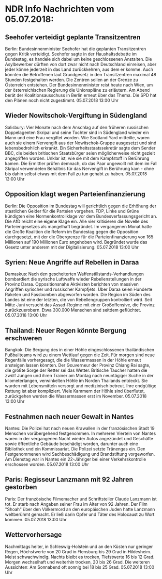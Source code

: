# NDR Info Nachrichten vom 05.07.2018:


## Seehofer verteidigt geplante Transitzentren
Berlin: Bundesinnenminister Seehofer hat die geplanten Transitzentren gegen Kritik verteidigt. Seehofer sagte in der Haushaltsdebatte im Bundestag, es handele sich dabei um keine geschlossenen Anstalten. Die Asylbewerber dürften von dort zwar nicht nach Deutschland einreisen, aber jeder könne jederzeit in das Land zurückkehren, aus dem er komme. Auch könnten die Betroffenen laut Grundgesetz in den Transitzentren maximal 48 Stunden festgehalten werden. Die Zentren sollen an der Grenze zu Österreich entstehen. Der Bundesinnenminister reist heute nach Wien, um der österreichischen Regierung die Unionspläne zu erläutern. Am Abend berät der Koalitionsausschuss in Berlin erneut über das Thema. Die SPD hat den Plänen noch nicht zugestimmt. 05.07.2018 13:00 Uhr 

## Wieder Nowitschok-Vergiftung in Südengland
Salisbury:		Vier Monate nach dem Anschlag auf den früheren russischen Doppelagenten Skripal und seine Tochter sind in Südengland wieder ein Mann und eine Frau vergiftet worden. Wie Scotland Yard mitteilte, waren auch sie einem Nervengift aus der Nowitschok-Gruppe ausgesetzt und sind lebensbedrohlich erkrankt. Ein Sicherheitsstaatssekretär sagte dem Sender BBC, die beiden britischen Staatsbürger seien möglicherweise nicht gezielt angegriffen worden. Unklar ist, wie sie mit dem Kampfstoff in Berührung kamen. Die Ermittler prüfen demnach, ob das Paar ungewollt mit dem im Fall Skripal verwendeten Behältnis für das Nervengift in Berührung kam - ohne bis dahin selbst etwas mit dem Fall zu tun gehabt zu haben. 05.07.2018 13:00 Uhr 

## Opposition klagt wegen Parteienfinanzierung
Berlin: Die Opposition im Bundestag will gerichtlich gegen die Erhöhung der staatlichen Gelder für die Parteien vorgehen. FDP, Linke und Grüne kündigten eine Normenkontrollklage vor dem Bundesverfassungsgericht an. Die AfD reicht eine eigene Klage ein. Alle vier kritisieren die Novelle des Parteiengesetzes als mangelhaft begründet. Im vergangenen Monat hatte die Große Koalition die Reform im Bundestag gegen die Opposition durchgesetzt, mit der die Obergrenze für die Parteienfinanzierung von 165 Millionen auf 190 Millionen Euro angehoben wird. Begründet wurde das Gesetz unter anderem mit der Digitalisierung. 05.07.2018 13:00 Uhr 

## Syrien: Neue Angriffe auf Rebellen in Daraa
Damaskus: Nach den gescheiterten Waffenstillstands-Verhandlungen bombardiert die syrische Luftwaffe wieder Rebellenstellungen in der Provinz Daraa. Oppositionsnahe Aktivisten berichten von massiven Angriffen syrischer und russischer Kampfjets. Über Daraa seien Hunderte Raketen und Fassbomben abgeworfen worden. Die Region im Süden des Landes ist eine der letzten, die von Rebellengruppen kontrolliert wird. Seit Mitte Juni versucht das Assad-Regime mit einer Großoffensive, die Provinz zurückzuerobern. Etwa 300.000 Menschen sind seitdem geflüchtet. 05.07.2018 13:00 Uhr 

## Thailand: Neuer Regen könnte Bergung erschweren
Bangkok: Die Bergung des in einer Höhle eingeschlossenen thailändischen Fußballteams wird zu einem Wettlauf gegen die Zeit. Für morgen sind neue Regenfälle vorhergesagt, die die Wassermassen in der Höhle erneut ansteigen lassen könnten. Der Gouverneur der Provinz Chiang Rai sagte, die größte Sorge der Retter sei das Wetter. Britische Taucher hatten die zwölf Jungen und ihren Trainer am Montag nach neuntägiger Suche in der kilometerlangen, verwinkelten Höhle im Norden Thailands entdeckt. Sie wurden mit Lebensmitteln versorgt und medizinisch betreut. Ihre endgültige Rettung ist aber kompliziert. Viele Kammern der Höhle sind überflutet, zurückgehen werden die Wassermassen erst im November. 05.07.2018 13:00 Uhr 

## Festnahmen nach neuer Gewalt in Nantes
Nantes: Die Polizei hat nach neuen Krawallen in der französischen Stadt 19 Menschen vorübergehend festgenommen. In mehreren Vierteln von Nantes waren in der vergangenen Nacht wieder Autos angezündet und Geschäfte sowie öffentliche Gebäude beschädigt worden, darunter auch eine Bibliothek und ein Kommissariat. Die Polizei setzte Tränengas ein. Den Festgenommenen wird Sachbeschädigung und Brandstiftung vorgeworfen. Am Dienstag war in Nantes ein 22-Jähriger bei einer Verkehrskontrolle erschossen worden. 05.07.2018 13:00 Uhr 

## Paris: Regisseur Lanzmann mit 92 Jahren gestorben
Paris: Der französische Filmemacher und Schriftsteller Claude Lanzmann ist tot. Er starb nach Angaben seiner Frau im Alter von 92 Jahren. Der Film "Shoah" über den Völkermord an den europäischen Juden hatte Lanzmann weltberühmt gemacht. Er ließ darin Opfer und Täter des Holocaust zu Wort kommen. 05.07.2018 13:00 Uhr 

## Wettervorhersage
Nachmittags heiter, in Schleswig-Holstein und an den Küsten nur geringer Regen, Höchstwerte von 20 Grad in Flensburg bis 29 Grad in Hildesheim. Meist schwachwindig. Nachts bleibt es trocken, Tiefstwerte 16 bis 12 Grad. Morgen wechselhaft und weiterhin trocken, 20 bis 26 Grad. Die weiteren Aussichten: Am Sonnabend oft sonnig bei 18 bis 25 Grad. 05.07.2018 13:00 Uhr 
